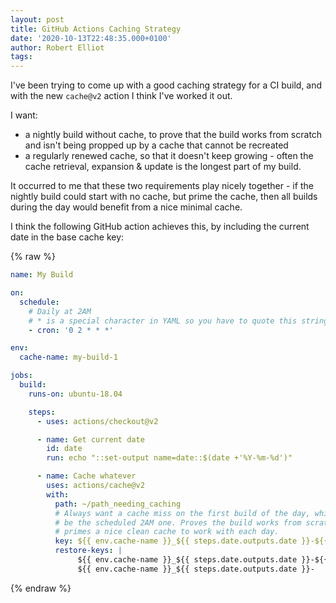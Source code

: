 ```yaml
---
layout: post
title: GitHub Actions Caching Strategy
date: '2020-10-13T22:48:35.000+0100'
author: Robert Elliot
tags:
---
```


I've been trying to come up with a good caching strategy for a CI build, and
with the new `cache@v2` action I think I've worked it out.

I want:
* a nightly build without cache, to prove that the build works from scratch
  and isn't being propped up by a cache that cannot be recreated
* a regularly renewed cache, so that it doesn't keep growing - often the
  cache retrieval, expansion & update is the longest part of my build.

It occurred to me that these two requirements play nicely together - if the
nightly build could start with no cache, but prime the cache, then all builds
during the day would benefit from a nice minimal cache.

I think the following GitHub action achieves this, by including the current
date in the base cache key:

{% raw %}
```yaml
name: My Build

on:
  schedule:
    # Daily at 2AM
    # * is a special character in YAML so you have to quote this string
    - cron: '0 2 * * *'

env:
  cache-name: my-build-1

jobs:
  build:
    runs-on: ubuntu-18.04

    steps:
      - uses: actions/checkout@v2

      - name: Get current date
        id: date
        run: echo "::set-output name=date::$(date +'%Y-%m-%d')"

      - name: Cache whatever
        uses: actions/cache@v2
        with:
          path: ~/path_needing_caching
          # Always want a cache miss on the first build of the day, which should
          # be the scheduled 2AM one. Proves the build works from scratch, and
          # primes a nice clean cache to work with each day.
          key: ${{ env.cache-name }}_${{ steps.date.outputs.date }}-${{ github.ref }}-${{ github.run_number }}
          restore-keys: |
               ${{ env.cache-name }}_${{ steps.date.outputs.date }}-${{ github.ref }}-
               ${{ env.cache-name }}_${{ steps.date.outputs.date }}-
``` 
{% endraw %}
